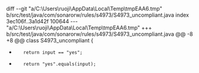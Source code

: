 ﻿diff --git "a/C:\\Users\\ruoji\\AppData\\Local\\Temp\\tmpEAA6.tmp" b/src/test/java/com/sonarorw/rules/s4973/S4973_uncompliant.java
index 3ec106f..3a1d42f 100644
--- "a/C:\\Users\\ruoji\\AppData\\Local\\Temp\\tmpEAA6.tmp"
+++ b/src/test/java/com/sonarorw/rules/s4973/S4973_uncompliant.java
@@ -8 +8 @@ class S4973_uncompliant {
-        return input == "yes";
+        return "yes".equals(input);
